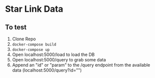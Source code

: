 # Star Link Data

## To test
1. Clone Repo
2. `docker-compose build`
3. `docker-compose up`
4. Open localhost:5000/load to load the DB
5. Open localhost:5000/query to grab some data
6. Append an "id" or "param" to the /query endpoint from the available data (localhost:5000/query?id="")